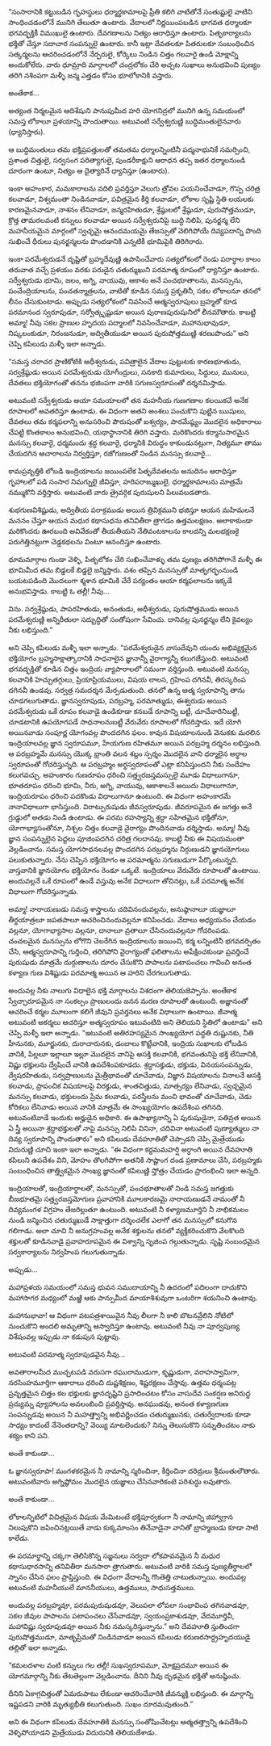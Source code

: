 ﻿“సంసారానికి కట్టుబడిన గృహస్థులు ధర్మార్థకామాలపై ప్రీతి కలిగి వాటితోనే సంతుష్టులై వాటిని సాంధించడంలోనే మునిగి తేలుతూ ఉంటారు. వేదాలలో నిర్ణయింపబడిన భాగవత ధర్మాలకూ భగవద్భక్తికీ విముఖులై ఉంటారు. దేవగణాలను నిత్యం ఆరాధిస్తూ ఉంటారు. పితృకార్యాలను భక్తితో చేస్తూ సదాచార సంపన్నులై ఉంటారు. కానీ ఇట్లా దేవతలకూ పితరులకూ సంబంధించిన సత్కర్మలను ఆచరించడంలోనే నేర్పరులై, కోర్కెలు నిండిన చిత్తం గలవారై ఉండి మోక్షాన్ని అందుకోలేరు. వారు ధూమ్రాది మార్గాలలో చంద్రలోకం చేరి అచ్చట సుఖాలు అనుభవించి పుణ్యం తరిగి నశింపగా మళ్ళీ జన్మ ఎత్తడం కోసం భూలోకానికి వస్తారు. 

అంతేకాక... 

అత్యంత నిర్మలమైన ఆదిశేషుని పానుపుమీద హరి యోగనిద్రలో మునిగి ఉన్న సమయంలో సమస్త లోకాలూ ప్రళయాన్ని పొందుతాయి. అటువంటి సర్వేశ్వరుణ్ణి బుద్ధిమంతులైనవారు (ధ్యానిస్తారు). 

ఆ బుద్ధిమంతులు తమ భక్తిప్రపత్తులతో తమతమ ధర్మాలన్నింటినీ పద్మనాభునికే సమర్పించి, ప్రశాంత చిత్తులై, సర్వసంగ పరిత్యాగులై, పుండరీకాక్షుని ఆరాధన తప్ప ఇతర ధర్మాలనుండి దూరంగా ఉంటూ, నిత్యం ఆ దైత్యారినే ధ్యానిస్తూ (ఉంటారు). 

ఇంకా అహంకార, మమకారాలను వదిలి ప్రవర్తిస్తూ వెలుగు త్రోవల పయనించేవాడూ, గొప్ప చరిత్ర కలవాడూ, విశ్వమంతా నిండినవాడూ, పవిత్రమైన కీర్తి కలవాడూ, లోకాల సృష్టి స్థితి లయలకు కారణమైనవాడూ, నాశనం లేనివాడూ, జన్మరహితుడూ, శ్రేష్ఠులలో శ్రేష్ఠుడూ, పురుషోత్తముడూ, క్రొత్త తామరలవంటి కన్నులు కలవాడూ అయిన సర్వేశ్వరునిపై బుద్ధి నిలిపి, పునర్జన్మ లేని మహనీయమైన మార్గంలో స్వచ్ఛమై ఆనందమయమై తేజస్సుతో వెలిగిపోయే దివ్యపదాన్ని పొంది సుఖించే ధీరులు పునర్జన్మలను పొందడానికి ఎన్నటికీ భూమిపైకి తిరిగిరారు. 

ఇంకా పరమేశ్వరుడనే దృష్టితో బ్రహ్మదేవుణ్ణి ఉపాసించేవారు సత్యలోకంలో రెండు పరార్థాల కాలం తరువాత వచ్చే ప్రళయం వరకు పరుడైన చతుర్ముఖుని పరమాత్మ రూపంలో ధ్యానిస్తూ ఉంటారు. సర్వేశ్వరుడు భూమి, జలం, అగ్ని, వాయువు, ఆకాశం అనే పంచభూతాలను, మనస్సును, పంచేంద్రియాలను, పంచతన్మాత్రలను, వాటితో కూడిన సమస్త ప్రకృతినీ, సకల లోకాలనూ తనలో లీనం చేసుకుంటాడు. అప్పుడు సత్యలోకంలో నివసించే ఆత్మస్వరూపులు బ్రహ్మతో కూడ పరమానంద స్వరూపుడూ, సర్వోత్కృష్టుడూ అయిన పురాణపురుషునిలో లీనమౌతారు. కాబట్టి అమ్మా! నీవు సకల ప్రాణుల హృదయ పద్మాలలో నివసించేవాడూ, మహానుభావుడూ, నిష్కలంకుడూ, నిరంజనుడూ, అద్వితీయుడూ అయిన పురుషోత్తముణ్ణి శరణుపొందు” అని చెప్పి కపిలుడు మళ్ళీ ఇలా అన్నాడు. 

“సమస్త చరాచర ప్రాణికోటికి అధీశ్వరుడు, పవిత్రాలైన వేదాల పుట్టుటకు కారణభూతుడు, సర్వశ్రేష్ఠుడు అయిన పరమేశ్వరుడు యోగీంద్రులు, సనకాది కుమారులు, సిద్ధులు, మునులు, దేవతలు భక్తియోగంతో తనను భజింపగా వారికి సగుణస్వరూపంతో దర్శనమిస్తాడు. 

అటువంటి సర్వేశ్వరుడు ఆయా సమయాలలో తన మహనీయ గుణగణాల కలయికచే అనేక రూపాలలో అవతరిస్తూ ఉంటాడు. ఈ విధంగా అతని అంశలు పంచుకొని పుట్టిన ఋషులు, దేవతలు తమ కర్మఫలాన్ని అనుసరించి పౌరుషంతో ఐశ్వర్యం, పారమేష్ఠ్యం మొదలైన అధికారాలు చేపట్టి కొంతకాలం అనుభవించి, యథాస్థానానికి తిరిగి వస్తారు. మరికొందరు కర్మానుసారమైన మనస్సు కలవారై, ధర్మమందు శ్రద్ధ కలవారై, ధర్మానికి విరుద్ధం కాకుండునట్లుగా, నిత్యమూ తాము చేయదగిన ఆచారాలను నిర్వర్తిస్తూ, రజోగుణంతో నిండిన మనస్సు కలవారై... 

కామప్రవృత్తికి లోబడి ఇంద్రియాలను జయింపలేక పితృదేవతలను అనుదినం ఆరాధిస్తూ గృహాలలో పడి సంసార నిమగ్నులై జీవిస్తూ, హరిపరాఙ్ముఖులై, ధర్మార్థకామాలను మాత్రమే నమ్ముకొని వర్తిస్తారు. అటువంటి వారు త్రైవర్గిక పురుషులని పిలువబడతారు. 

శుభగుణవిశిష్టుడు, అద్వితీయ పరాక్రముడు అయిన త్రివిక్రముని భజిస్తూ ఆయన మహిమలనే మననం చేస్తూ ఆయన మధుర కథాసుధను తనివితీరా త్రాగడం ఉత్తమలక్షణం. అలాకాకుండా మరికొందరు ఊరబంది అవివేకంతో తీయతీయని నేతివంటకాలను కాలదన్ని మలభక్షణకై పరుగెత్తినట్లుగా చెడ్డకథలను వింటూ ఆనందిస్తూ ఉంటారు. 

ధూమమార్గాల గుండా వెళ్ళి, పితృలోకం చేరి సుఖించేవాళ్ళు తమ పుణ్యం తరిగిపోగానే మళ్ళీ ఈ భూమిమీద తమ బిడ్డలకే బిడ్డలై జన్మిస్తారు. వశం తప్పిన మనస్సుతో మాతృగర్భంనుండి బయటపడింది మొదలుగా శ్మశాన భూమికి చేరే పర్యంతం ఆయా కర్మఫలాలను ఇక్కడే అనుభవిస్తాడు. కాబట్టి ఓ తల్లీ! నీవు... 

విను. సర్వశ్రేష్ఠుడు, పాపరహితుడు, అనంతుడు, అధీశ్వరుడు, పురుషోత్తముడు అయిన పరమేశ్వరుణ్ణి అన్నిరీతులా సద్బుద్ధితో సంతోషంగా సేవించు. దానివల్ల పునర్జన్మం లేని కైవల్యం నీకు లభిస్తుంది.” 

అని చెప్పి కపిలుడు మళ్ళీ ఇలా అన్నాడు. “పరమేశ్వరుడైన వాసుదేవుని యందు అభివ్యక్తమైన భక్తియోగం బ్రహ్మసాక్షాత్కారానికి సాధనాలైన జ్ఞానాన్నీ వైరాగ్యాన్నీ కలుగజేస్తుంది. అటువంటి భగవద్భక్తితో కూడిన చిత్తం ఇంద్రియ వ్యాపారాలలో సమంగా వర్తిస్తుంది. అటువంటి మనస్సు కలవానికి హెచ్చుతగ్గులు, ప్రియాప్రియములు, విషయ లాలస, గ్రహింప దగినవీ, తిరస్కరింప దగినవీ ఉండవు. సర్వత్ర సమదర్శన మేర్పడుతుంది. తనలో ఉన్న ఆత్మ స్వరూపాన్ని తాను చూడగలుగుతాడు. జ్ఞానస్వరూపుడు, పరబ్రహ్మ, పరమాత్ముడు, ఈశ్వరుడు అయిన పరమేశ్వరుడు ఒకే రూపం కలవాడై ఉండికూడా కనబడే రూపాన్ని బట్టీ, చూచేవారినిబట్టీ, చూడటానికి ఉపయోగపడే సాధనాలనుబట్టీ వేరువేరు రూపాలలో గోచరిస్తాడు. ఇదే యోగి అయినవాడు సంపూర్ణ యోగంవల్ల పొందదగిన ఫలం. కావున విషయాలనుండి వెనుకకు మరలిన ఇంద్రియాలవల్ల జ్ఞాన స్వరూపమూ, హేయగుణ రహితమూ అయిన పరబ్రహ్మ దర్శనం లభిస్తుంది. ఆ పరబ్రహ్మమే మనస్సు యొక్క భ్రాంతి వలన శబ్దం స్పర్శం మొదలైన వాని ధర్మాలైన అర్థాల స్వరూపంతో గోచరిస్తున్నది. ఆ పరబ్రహ్మం అర్థస్వరూపంతో ఎట్లా కనిపిస్తుందని నీకు సందేహం కలుగవచ్చు. అహంకారం గుణరూపం ధరించి సత్త్వరజస్తమస్సులై మూడు విధాలుగానూ, భూతరూపం ధరించి భూమి, నీరు, అగ్ని, వాయువు, ఆకాశాలనే అయిదు విధాలుగానూ, ఇంద్రియరూపం ధరించి పదకొండు విధాలుగానూ ఉంటుంది. ఈ విధంగా అహంకారమే నానావిధాలుగా భాసిస్తుంది. విరాట్పురుషుడు జీవస్వరూపుడు. జీవరూపమైన ఈ జగత్తు అనే గ్రుడ్డులో అతడు నిండి ఉంటాడు. ఈ పరమ రహస్యాన్ని శ్రద్ధా సహితమైన భక్తితోనూ, యోగాభ్యాసంతోనూ, నిశ్చల చిత్తం కలవాడై వైరాగ్యం పొందినవాడు దర్శిస్తాడు. అమ్మా! నీవు జ్ఞాన సంపన్నులైన పెద్దలు పూజింపదగిన చరిత్ర గలదానవు. కాబట్టి నీకు ఈ విషయమంతా వెల్లడించాను. సమస్త యోగసాధనలవల్ల పొందదగిన పరబ్రహ్మను నిర్గుణుడని జ్ఞానయోగులు పలుకుతున్నారు. నేను చెప్పిన భక్తియోగం ఆ పరమాత్మను సగుణుడుగా పేర్కొంటున్నది. వాస్తవానికి జ్ఞానయోగం భక్తియోగం రెండూ ఒక్కటే. ఇంద్రియాలు వేరువేరు రూపాలతో ఉంటాయి. అందువల్లనే ఒకే రూపంలో ఉండే వస్తువు అనేక విధాలుగా తోచినట్లు, ఒకే పరమాత్మ అనేక విధాలుగా గోచరిస్తున్నాడు. 

అమ్మా! నారాయణుడు సమస్త శాస్త్రాలను చదివినందువల్లను, అనుష్ఠానాలూ యజ్ఞాలూ తీర్థయాత్రలూ జపతపాలూ ఆచరించినందువల్లనూ కనిపించడు. వేదాలు అధ్యయనం చేయడం వల్లనూ, యోగాభ్యాసాల వల్లనూ, దానాలూ వ్రతాలూ చేసినందువల్లనూ గోచరింపడు. చంచలమైన మనస్సును లోగొని చెలరేగిన ఇంద్రియాలను జయించి, కర్మ లన్నింటినీ భగవదర్పితం చేసి, ఆత్మస్వరూపాన్ని గుర్తించి, తరిగిపోని వైరాగ్యంతో ఫలితాలను అపేక్షించకుండా ప్రవర్తించే పురుషుడు మాత్రమే దుర్గుణాలను దూరం చేసుకొని పాపాలను పటాపంచలు గావించి అనంత కళ్యాణ గుణ విశిష్టుడు పరమాత్మ అయిన ఆ హరిని చేరగలుగుతాడు. 

అందువల్ల నీకు నాలుగు విధాలైన భక్తి మార్గాలను విశదంగా తెలియజెప్పాను. అంతేకాక స్వేచ్ఛారూపమైన నా సంకల్పం ప్రాణులందు జనన మరణ రూపాలతో ఉంటుంది. అజ్ఞానంతో ఆచరించే కర్మల మూలంగా కలిగే జీవుని ప్రవర్తనలు అనేక విధాలుగా ఉంటాయి. జీవాత్మ అటువంటి అకర్మలు ఆచరిస్తూ అత్మస్వరూపం ఇటువంటిది అని తెలియని స్థితిలో ఉంటాడు” అని చెప్పి మళ్ళీ ఇలా అన్నాడు. “ఇటువంటి అతిరహస్యమైన సాంఖ్యయోగ పద్ధతి దుష్టునకు, నీతి హీనునకు, మూర్ఖునకు, దురాచారునకు, డంబాలు కొట్టేవానికి, ఇంద్రియ సుఖాలకు లోబడిన వానికి, పిల్లలూ ఇల్లాలూ ఇల్లూ మొదలైన వానిపై ఆసక్తి కలవానికి, భగవంతునిపై భక్తి లేనివానికి, విష్ణు భక్తులను ద్వేషించే వానికి ఉపదేశింపకూడదు. శ్రద్ధాసక్తుడు, భక్తుడు, వినయసంపన్నుడు, ద్వేషరహితుడు, సర్వప్రాణులను మైత్రీభావంతో చూచేవాడు, విజ్ఞాన విషయాలను వినాలనే అసక్తి కలవాడు, ప్రాపంచిక విషయాలపై విరక్తుడు, శాంతచిత్తుడు, మాత్సర్యం లేనివాడు, స్వచ్ఛమైన మనస్సు కలవాడు, భక్తులందు ప్రేమ కలవాడు, పరస్త్రీలను మంచి భావంతో చూచేవాడు, చెడు కోరికలు లేనివాడు అయిన వానికి మాత్రమే ఈ సాంఖ్యయోగం ఉపదేశింప తగినది. అటువంటివాడే ఇందుకు అర్హుడైన అధికారి. ఈ ఉపాఖ్యానాన్ని ఏ పురుషుడైనా, పతివ్రత అయిన ఏ స్త్రీ అయినా శ్రద్ధాభక్తులతో నాపై మనస్సు నిలిపి వినినా, చదివినా అటువంటి పుణ్యాత్ములు నా దివ్య స్వరూపాన్ని పొందుతారు” అని కపిలుడు దేవహూతితో చెప్పాడని చెప్పి మైత్రేయుడు విదురుణ్ణి చూచి ఇంకా ఇలా అన్నాడు. “ఈ విధంగా కర్దమమహర్షి అర్ధాంగి అయిన దేవహూతి కపిలుని ఉపదేశం విని, మోహం తొలగిపోగా అతనికి సాష్టాంగ దండ ప్రణామాలు చేసి, పరబ్రహ్మకు సంబంధించిన తాత్త్వికమైన సాంఖ్య జ్ఞానంతో కపిలుణ్ణి స్తోత్రం చేయడం ప్రారంభించి ఇలా అన్నది. 

ఇంద్రియాలతో, ఇంద్రియార్థాలతో, మనస్సుతో, పంచభూతాలతో నిండి సమస్త జగత్తుకు బీజభూతమై సత్త్వరజస్తమోగుణ ప్రవాహానికి మూలకారణమై నారాయణుడనే నామంతో నీ దివ్యమంగళ విగ్రహం తేజరిల్లుతూ ఉంటుంది. అటువంటి నీ కళ్యాణమూర్తిని నీ నాభికమలం నుండి జన్మించిన చతుర్ముఖుడే సాక్షాత్తుగా దర్శించలేక ఎలాగో తన మనస్సులో కనుగొన గలిగాడు. అలా చూచి నీ అనుగ్రహంవల్ల అనేక శక్తులను తనలో వ్యక్తీకరించుకొని వేలకొలది శక్తులతో కూడినవాడై ప్రవాహరూపమైన ఈ విశ్వాన్ని సృజింప గల్గుతున్నాడు. సృష్టి సంబంధమైన సర్వకార్యాలను నిర్వహింప గలుగుతున్నాడు. 

అప్పుడు... 

మహాప్రళయ సమయంలో సమస్త భువన సముదాయాన్ని నీ ఉదరంలో పదిలంగా దాచుకొని మహాసాగర మధ్యంలో మఱ్ఱి ఆకు పాన్పుమీద మాయాశిశువుగా ఒంటరిగా శయనించి ఉంటావు. 

మహానుభావా! ఆ విధంగా వటపత్రశాయివైన నీవు లీలగా నీ కాలి బొటనవ్రేలిని నోటిలో నుంచుకొని అందలి అమృతాన్ని ఆస్వాదిస్తూ ఉంటావు. అటువంటి నీవు నా పూర్వపుణ్య విశేషంవల్ల ఇప్పుడు నా కడుపున పుట్టావు. 

అటువంటి పరమాత్మ స్వరూపుడవైన నీవు... 

అవతారాలమీద ముచ్చటపడి వరుసగా రఘురాముడుగా, కృష్ణుడుగా, వరాహస్వామిగా, నరసింహమూర్తిగా ఆకారాలు ధరించి దుష్టశిక్షణం, శిష్టరక్షణం చేస్తావు. ఉత్తమ ధర్మంపట్ల ప్రవృత్తమైన చిత్తం కల భక్తులకు జ్ఞానదృష్టిని ప్రసాదించటం కోసం వాసుదేవ సంకర్షణ అనిరుద్ధ ప్రద్యుమ్న వ్యూహాలను అవలంబించి ప్రవర్తిస్తావు. అనఘుడవు, అనంత కళ్యాణగుణ సంపన్నుడవు అయిన నీ మహత్త్వాన్ని అభివర్ణించడం చతుర్ముఖునకు, చతుర్వేదాలకు కూడా సాధ్యం కాదంటే నేనెంతదాన్ని? వెయ్యి మాటలెందుకు? నిన్ను తెలుసుకొని సన్నుతించటం నాకు శక్యం కాని పని. 

అంతే కాకుండా... 

ఓ జ్ఞానస్వరూపా! మంగళకరమైన నీ నామాన్ని స్మరించినా, కీర్తించినా దరిద్రులు శ్రీమంతులౌతారు. అటువంటివారు అగ్నిష్ఠోమం మొదలైన యజ్ఞాలు చేసినవారికంటె పరిశుద్ధు లవుతారు. 

అంతే కాకుండా... 

లోకాలన్నిటిలో విచిత్రమైన విషయ మేమిటంటే భక్తిపూర్వకంగా నీ నామాన్ని జిహ్వాగ్రాన నిలుపుకొని జపించినట్లయితే వాడు కుక్కమాంసం తినేవాడైనా వానితో బ్రాహ్మణుడు కూడా సాటి కాలేడు. 

ఈ పరమార్థాన్ని చక్కగా తెలిసికొన్న సజ్జనులు సర్వదా లోకపావనమైన నీ మధుర కథాసుధారసాన్ని తనివితీరా మనసారా త్రాగుతారు. అటువంటి వారికి సమస్త పుణ్యతీర్థాలలో స్నానం చేసిన ఫలం ప్రాప్తిస్తుంది. ఈ విధంగా వేదాలన్నీ గొంతెత్తి చాటుతున్నాయి. అందువల్ల అటువంటి మహనీయులే మాననీయులు, ఉత్తములు, సాధుసత్తములు. 

అందువల్ల పరబ్రహ్మవూ, పరమపురుషుడవూ, వెలుపలా లోపలా సంభావింప తగినవాడవూ, సకల జీవుల పాపాలను పటాపంచలు చేసేవాడవూ, స్వయంప్రకాశుడవూ, వేదమూర్తివీ, మహావిష్ణు స్వరూపుడవూ అయిన నీకు నమస్కరిస్తున్నాను.” అని దేవహూతి స్తుతించగా పురుషోత్తముడూ, మాతృప్రేమతో నిండినవాడూ అయిన కపిలుడు కరుణరసార్ద్రహృదయుడై తల్లితో ఇలా అన్నాడు. 

“కమలదళాల వంటి కన్నులు గల తల్లీ! సుఖస్వరూపమూ, మోక్షప్రదమూ అయిన ఈ యోగమార్గాన్ని నీకు తేటతెల్లంగా వెల్లడించాను. దీనిని నీవు దృఢమైన భక్తితో అనుష్ఠించు. 

దీనిని ఏకాగ్రచిత్తంతో ఏమరుపాటు లేకుండా ఆచరించేవారికి జీవన్ముక్తి లభిస్తుంది. ఈ మార్గాన్ని ఇష్టపడని వారికి మృత్యుభీతి కలుగుతుంది. సుఖం దూరమవుతుంది.” 

అని ఈ విధంగా కపిలుడు దేవహూతికి మనస్సు సంతోషించేటట్లు ఆత్మతత్త్వాన్ని ఉపదేశించి వెళ్ళిపోయాడని మైత్రేయుడు విదురునికి తెలియజేశాడు. 

